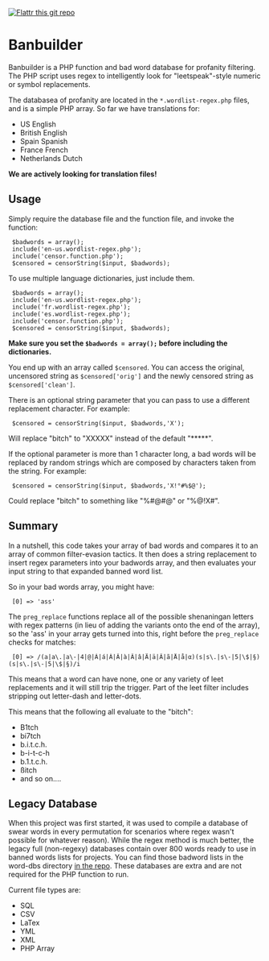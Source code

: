 [![Flattr this git repo](http://api.flattr.com/button/flattr-badge-large.png)](https://flattr.com/submit/auto?user_id=snipe&url=https://github.com/snipe/banbuilder&title=banbuilder&language=PHP&tags=github&category=software)

Banbuilder
==========

Banbuilder is a PHP function and bad word database for profanity filtering. The PHP script uses regex to intelligently look for "leetspeak"-style numeric or symbol replacements.

The databasea of profanity are located in the `*.wordlist-regex.php` files, and is a simple PHP array. So far we have translations for:

* US English
* British English
* Spain Spanish
* France French
* Netherlands Dutch

**We are actively looking for translation files!**

Usage
------
Simply require the database file and the function file, and invoke the function:

     $badwords = array();
     include('en-us.wordlist-regex.php');
     include('censor.function.php');
     $censored = censorString($input, $badwords);

To use multiple language dictionaries, just include them.

     $badwords = array();
     include('en-us.wordlist-regex.php');
     include('fr.wordlist-regex.php');
     include('es.wordlist-regex.php');
     include('censor.function.php');
     $censored = censorString($input, $badwords);

**Make sure you set the `$badwords = array();` before including the dictionaries.**

You end up with an array called `$censored`. You can access the original, uncensored string as `$censored['orig']` and the newly censored string as `$censored['clean']`.

There is an optional string parameter that you can pass to use a different replacement character. For example:

     $censored = censorString($input, $badwords,'X');

Will replace "bitch" to "XXXXX" instead of the default "*****".

If the optional parameter is more than 1 character long, a bad words will be replaced by random strings which are composed by characters taken from the string. For example:

     $censored = censorString($input, $badwords,'X!°#%$@');

Could replace "bitch" to something like "%#@#@" or "%@!X#".

Summary
-------
In a nutshell, this code takes your array of bad words and compares it to an array of common filter-evasion tactics. It then does a string replacement to insert regex parameters into your badwords array, and then evaluates your input string to that expanded banned word list.

So in your bad words array, you might have:

     [0] => 'ass'

The `preg_replace` functions replace all of the possible shenaningan letters with regex patterns (in lieu of adding the variants onto the end of the array), so the 'ass' in your array gets turned into this, right before the `preg_replace` checks for matches:

     [0] => /(a|a\.|a\-|4|@|Á|á|À|Â|à|Â|â|Ä|ä|Ã|ã|Å|å|α)(s|s\.|s\-|5|\$|§)(s|s\.|s\-|5|\$|§)/i

This means that a word can have none, one or any variety of leet replacements and it will still trip the trigger. Part of the leet filter includes stripping out letter-dash and letter-dots.

This means that the following all evaluate to the "bitch":

- B1tch
- bi7tch
- b.i.t.c.h.
- b-i-t-c-h
- b.1.t.c.h.
- ßitch
- and so on....

Legacy Database
---------------
When this project was first started, it was used to compile a database of swear words in every permutation for scenarios where regex wasn't possible for whatever reason). While the regex method is much better, the legacy full (non-regexy) databases contain over 800 words ready to use in banned words lists for projects. You can find those badword lists in the word-dbs directory [in the repo](https://github.com/snipe/banbuilder/tree/master/word-dbs). These databases are extra and are not required for the PHP function to run.

Current file types are:

- SQL
- CSV
- LaTex
- YML
- XML
- PHP Array